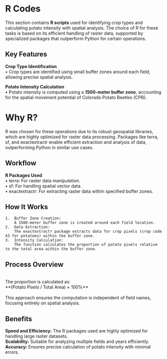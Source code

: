 # R Codes

This section contains **R scripts** used for identifying crop types and calculating potato intensity with spatial analysis. The choice of R for these tasks is based on its efficient handling of raster data, supported by specialized packages that outperform Python for certain operations.
<br>

## Key Features

**Crop Type Identification** <br>
	• Crop types are identified using small buffer zones around each field, allowing precise spatial analysis.

**Potato Intensity Calculation** <br>
	• Potato intensity is computed using a **1500-meter buffer zone**, accounting for the spatial movement potential of Colorado Potato Beetles (CPB).

 # Why R?

R was chosen for these operations due to its robust geospatial libraries, which are highly optimized for raster data processing. Packages like terra, sf, and exactextractr enable efficient extraction and analysis of data, outperforming Python in similar use cases.

## Workflow

**R Packages Used** <br>
	• terra: For raster data manipulation. <br>
	• sf: For handling spatial vector data. <br>
	• exactextractr: For extracting raster data within specified buffer zones. <br>

 
## How It Works
	1.	Buffer Zone Creation:
		A 1500-meter buffer zone is created around each field location.
	2.	Data Extraction:
		The exactextractr package extracts data for crop pixels (crop code 43 for potatoes) within the buffer zone.
	3.	Intensity Calculation:
		The function calculates the proportion of potato pixels relative to the total area within the buffer zone.

## Process Overview
 <br>
The proportion is calculated as: <br>
**(Potato Pixels / Total Area) × 100%** 
<br>
<br>
This approach ensures the computation is independent of field names, focusing entirely on spatial analysis. <br>

 ## Benefits 

**Speed and Efficiency:** The R packages used are highly optimized for handling large raster datasets. <br>
**Scalability:** Suitable for analyzing multiple fields and years efficiently. <br>
**Accuracy:** Ensures precise calculation of potato intensity with minimal errors.

 
